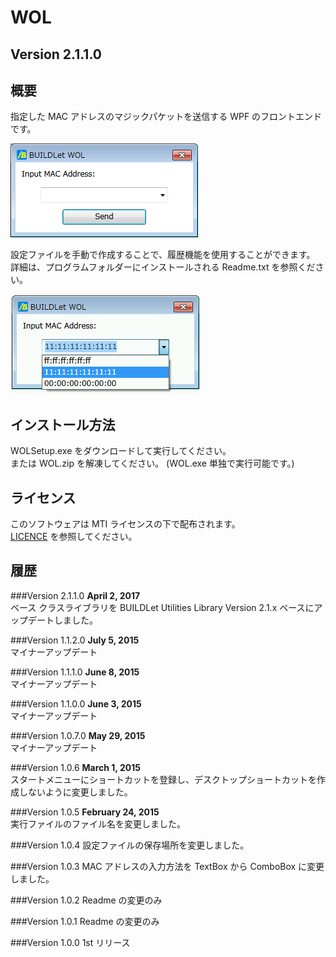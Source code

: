 WOL
===

Version 2.1.1.0
---------------

概要
----

指定した MAC アドレスのマジックパケットを送信する WPF のフロントエンドです。  

![Screenshot](/images/WOL.png "Screenshot")

設定ファイルを手動で作成することで、履歴機能を使用することができます。  
詳細は、プログラムフォルダーにインストールされる Readme.txt を参照ください。

![History](/images/WOL_History.png "履歴機能")


インストール方法
---------------

WOLSetup.exe をダウンロードして実行してください。  
または WOL.zip を解凍してください。 (WOL.exe 単独で実行可能です。)


ライセンス
---------

このソフトウェアは MTI ライセンスの下で配布されます。  
[LICENCE](/LICENSE "LICENSE") を参照してください。


履歴
----
###Version 2.1.1.0
**April 2, 2017**  
ベース クラスライブラリを BUILDLet Utilities Library Version 2.1.x ベースにアップデートしました。

###Version 1.1.2.0
**July 5, 2015**  
マイナーアップデート

###Version 1.1.1.0
**June 8, 2015**  
マイナーアップデート

###Version 1.1.0.0
**June 3, 2015**  
マイナーアップデート

###Version 1.0.7.0
**May 29, 2015**  
マイナーアップデート

###Version 1.0.6
**March 1, 2015**  
スタートメニューにショートカットを登録し、デスクトップショートカットを作成しないように変更しました。

###Version 1.0.5
**February 24, 2015**  
実行ファイルのファイル名を変更しました。

###Version 1.0.4
設定ファイルの保存場所を変更しました。

###Version 1.0.3
MAC アドレスの入力方法を TextBox から ComboBox に変更しました。

###Version 1.0.2
Readme の変更のみ

###Version 1.0.1
Readme の変更のみ

###Version 1.0.0
1st リリース
